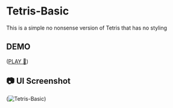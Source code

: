 # Tetris-Basic
This is a simple no nonsense version of Tetris that has no styling



## DEMO
([PLAY 🚀](https://gregoryannn.github.io/Tetris-Basic/))

## 📷 UI Screenshot
(![Tetris-Basic](https://user-images.githubusercontent.com/32854050/159232850-6af26ab3-ae5d-4307-b9f7-89b939aa493d.jpg))
